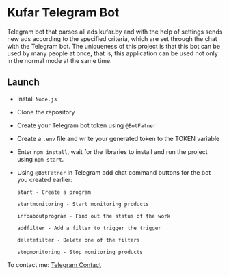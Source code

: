 # Kufar Telegram Bot 

Telegram bot that parses all ads kufar.by and with the help of settings sends new ads according to the specified criteria, which are set through the chat with the Telegram bot.
The uniqueness of this project is that this bot can be used by many people at once, that is, this application can be used not only in the normal mode at the same time.

## Launch 
- Install `Node.js`
- Clone the repository 
- Create your Telegram bot token using `@BotFatner`
- Create a `.env` file and write your generated token to the TOKEN variable 
- Enter `npm install`, wait for the libraries to install and run the project using `npm start`.
- Using `@BotFatner` in Telegram add chat command buttons for the bot you created earlier:

  `start - Create a program`
  
  `startmonitoring - Start monitoring products`
  
  `infoaboutprogram - Find out the status of the work`
  
  `addfilter - Add a filter to trigger the trigger`
  
  `deletefilter - Delete one of the filters`
  
  `stopmonitoring - Stop monitoring products`

To contact me: [Telegram Contact][1]

[1]: https://t.me/tarasoff_da

